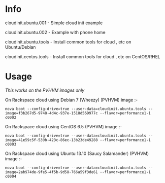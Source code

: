 Info
=====
cloudinit.ubuntu.001  - Simple cloud init example

cloudinit.ubuntu.002  - Example with phone home

cloudinit.ubuntu.tools - Install common tools for cloud , etc on Ubuntu/Debian

cloudinit.centos.tools - Install common tools for cloud , etc on CentOS/RHEL


Usage
====

*This works on the PVHVM images only*

On Rackspace cloud using Debian 7 (Wheezy) (PVHVM) image :-

```
nova boot --config-drive=true --user-data=cloudinit.ubuntu.tools --image=f3b267d5-9748-4d4c-937e-1518d569977c --flavor=performance1-1 c0002
```


On Rackspace cloud using CentOS 6.5 (PVHVM)  image :-

```
nova boot --config-drive=true --user-data=cloudinit.ubuntu.tools --image=41e59c5f-530b-423c-86ec-13b23de49288 --flavor=performance1-1 c0003
```


On Rackspace cloud using Ubuntu 13.10 (Saucy Salamander) (PVHVM)  image :-

```
nova boot --config-drive=true --user-data=cloudinit.ubuntu.tools --image=2ab974de-9fe5-4f5b-9d58-766a59f3de61 --flavor=performance1-1 c0004
```
